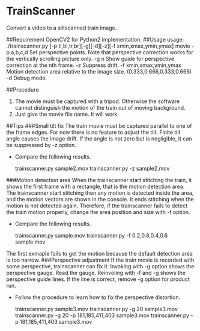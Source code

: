 # TrainScanner
Convert a video to a slitscanned train image.

##Requirement
OpenCV2 for Python2 implementation.
##Usage
    usage: ./trainscanner.py [-p tl,bl,tr,br][-g][-d][-z][-f xmin,xmax,ymin,ymax] movie
    -p a,b,c,d	Set perspective points. Note that perspective correction works for the vertically scrolling picture only.
    -g n	Show guide for perspective correction at the nth frame.
    -z		Suppress drift.
    -f xmin,xmax,ymin,ymax  Motion detection area relative to the image size. (0.333,0.666,0.333,0.666)
    -d		Debug mode.

##Procedure

1. The movie must be captured with a tripod.  Otherwise the software cannot distinguish the motion of the train out of moving background.
2. Just give the movie file name.  It will work.

##Tips
###Small tilt fix
The train movie must be captured parallel to one of the frame edges.  For now there is no feature to adjust the tilt.
Finite tilt angle causes the image drift.  If the angle is not zero but is negligible, it can be suppressed by -z option.

* Compare the following results.

    trainscanner.py    sample2.mov
    trainscanner.py -z sample2.mov

###Motion detection area
When the trainscanner start stitching the train, it shows the first frame with a rectangle, that is the motion detection area.
The trainscanner start stitching then any motion is detected inside the area, and the motion vectors are shown in the console.
It ends stitching when the motion is not detected again.  Therefore, if the trainscanner fails to detect the train motion properly,
change the area position and size with -f option.

* Compare the following results.

    trainscanner.py    sample.mov
    trainscanner.py -f 0.2,0.8,0.4,0.6 sample.mov

The first exmaple fails to get the motion because the default detection area is too narrow.
###Perspective adjustment
If the train movie is recorded with some perspective, trainscanner can fix it.  Invoking with -g option shows the perspective gauge.
Read the gauge.  Reinvoling with -f and -g shows the perspective guide lines.  If the line is correct, remove -g option for product run.

* Follow the procedure to learn how to fix the perspective distortion.

    trainscanner.py       sample3.mov
    trainscanner.py -g 20 sample3.mov
    trainscanner.py -g 20 -p 181,185,411,403 sample3.mov
    trainscanner.py       -p 181,185,411,403 sample3.mov
    

